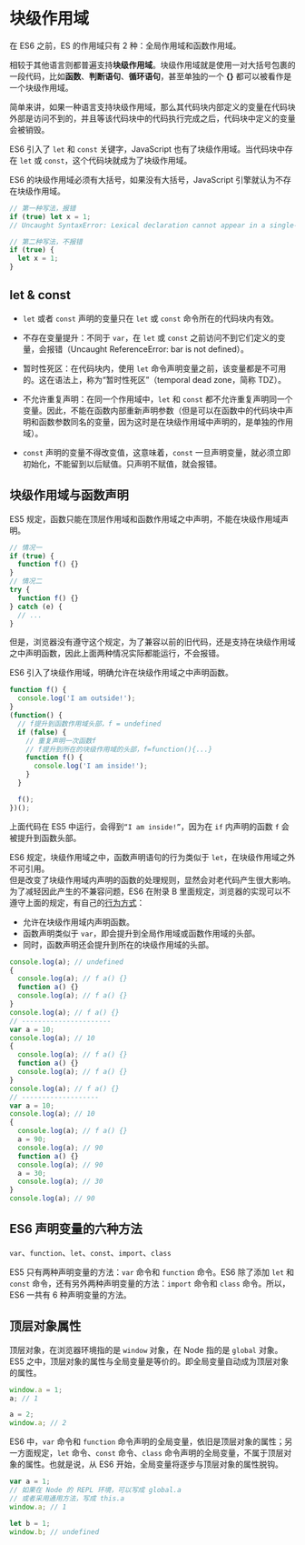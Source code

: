 # 块级作用域

在 ES6 之前，ES 的作用域只有 2 种：全局作用域和函数作用域。

相较于其他语言则都普遍支持**块级作用域**。块级作⽤域就是使⽤⼀对⼤括号包裹的⼀段代码，⽐如**函数**、**判断语句**、**循环语句**，甚⾄单独的⼀个 **{}** 都可以被看作是⼀个块级作⽤域。

简单来讲，如果⼀种语⾔⽀持块级作⽤域，那么其代码块内部定义的变量在代码块外部是访问不到的，并且等该代码块中的代码执⾏完成之后，代码块中定义的变量会被销毁。

ES6 引入了 `let` 和 `const` 关键字，JavaScript 也有了块级作用域。当代码块中存在 `let` 或 `const`，这个代码块就成为了块级作用域。

ES6 的块级作用域必须有大括号，如果没有大括号，JavaScript 引擎就认为不存在块级作用域。

```js
// 第一种写法，报错
if (true) let x = 1;
// Uncaught SyntaxError: Lexical declaration cannot appear in a single-statement context

// 第二种写法，不报错
if (true) {
  let x = 1;
}
```

## let & const

- `let` 或者 `const` 声明的变量只在 `let` 或 `const` 命令所在的代码块内有效。
- 不存在变量提升：不同于 `var`，在 `let` 或 `const` 之前访问不到它们定义的变量，会报错（Uncaught ReferenceError: bar is not defined）。
- 暂时性死区：在代码块内，使用 `let` 命令声明变量之前，该变量都是不可用的。这在语法上，称为“暂时性死区”（temporal dead zone，简称 TDZ）。
- 不允许重复声明：在同一个作用域中，`let` 和 `const` 都不允许重复声明同一个变量。因此，不能在函数内部重新声明参数（但是可以在函数中的代码块中声明和函数参数同名的变量，因为这时是在块级作用域中声明的，是单独的作用域）。

- `const` 声明的变量不得改变值，这意味着，`const` 一旦声明变量，就必须立即初始化，不能留到以后赋值。只声明不赋值，就会报错。

## 块级作用域与函数声明

ES5 规定，函数只能在顶层作用域和函数作用域之中声明，不能在块级作用域声明。

```js
// 情况一
if (true) {
  function f() {}
}
// 情况二
try {
  function f() {}
} catch (e) {
  // ...
}
```

但是，浏览器没有遵守这个规定，为了兼容以前的旧代码，还是支持在块级作用域之中声明函数，因此上面两种情况实际都能运行，不会报错。

ES6 引入了块级作用域，明确允许在块级作用域之中声明函数。

```js
function f() {
  console.log('I am outside!');
}
(function() {
  // f提升到函数作用域头部，f = undefined
  if (false) {
    // 重复声明一次函数f
    // f提升到所在的块级作用域的头部，f=function(){...}
    function f() {
      console.log('I am inside!');
    }
  }

  f();
})();
```

上面代码在 ES5 中运行，会得到`“I am inside!”`，因为在 `if` 内声明的函数 `f` 会被提升到函数头部。

ES6 规定，块级作用域之中，函数声明语句的行为类似于 `let`，在块级作用域之外不可引用。  
但是改变了块级作用域内声明的函数的处理规则，显然会对老代码产生很大影响。为了减轻因此产生的不兼容问题，ES6 在附录 B 里面规定，浏览器的实现可以不遵守上面的规定，有自己的[行为方式](http://stackoverflow.com/questions/31419897/what-are-the-precise-semantics-of-block-level-functions-in-es6)：

- 允许在块级作用域内声明函数。
- 函数声明类似于 `var`，即会提升到全局作用域或函数作用域的头部。
- 同时，函数声明还会提升到所在的块级作用域的头部。

```js
console.log(a); // undefined
{
  console.log(a); // f a() {}
  function a() {}
  console.log(a); // f a() {}
}
console.log(a); // f a() {}
// ----------------------
var a = 10;
console.log(a); // 10
{
  console.log(a); // f a() {}
  function a() {}
  console.log(a); // f a() {}
}
console.log(a); // f a() {}
// -------------------
var a = 10;
console.log(a); // 10
{
  console.log(a); // f a() {}
  a = 90;
  console.log(a); // 90
  function a() {}
  console.log(a); // 90
  a = 30;
  console.log(a); // 30
}
console.log(a); // 90
```

## ES6 声明变量的六种方法

`var`、`function`、`let`、`const`、`import`、`class`

ES5 只有两种声明变量的方法：`var` 命令和 `function` 命令。ES6 除了添加 `let` 和 `const` 命令，还有另外两种声明变量的方法：`import` 命令和 `class` 命令。所以，ES6 一共有 6 种声明变量的方法。

## 顶层对象属性

顶层对象，在浏览器环境指的是 `window` 对象，在 Node 指的是 `global` 对象。ES5 之中，顶层对象的属性与全局变量是等价的。即全局变量自动成为顶层对象的属性。

```js
window.a = 1;
a; // 1

a = 2;
window.a; // 2
```

ES6 中，`var` 命令和 `function` 命令声明的全局变量，依旧是顶层对象的属性；另一方面规定，`let` 命令、`const` 命令、`class` 命令声明的全局变量，不属于顶层对象的属性。也就是说，从 ES6 开始，全局变量将逐步与顶层对象的属性脱钩。

```js
var a = 1;
// 如果在 Node 的 REPL 环境，可以写成 global.a
// 或者采用通用方法，写成 this.a
window.a; // 1

let b = 1;
window.b; // undefined
```

